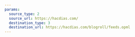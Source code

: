 ```yaml
---
params:
  source_type: 2
  source_url: https://hacdias.com/
  destination_type: 3
  destination_url: https://hacdias.com/blogroll/feeds.opml
---
```

